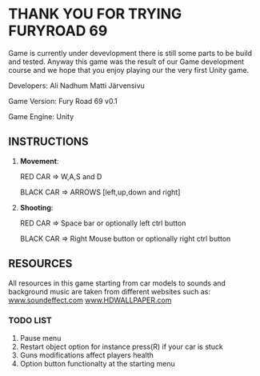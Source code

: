 					
THANK YOU FOR TRYING FURYROAD 69
===================
Game is currently under devevlopment there is still some parts to be build and tested. Anyway this
game was the result of our Game development course and we hope that you enjoy playing our the very
first Unity game. 

Developers: 
Ali Nadhum
Matti Järvensivu

Game Version: Fury Road 69 v0.1

Game Engine: Unity

## INSTRUCTIONS ##

1. **Movement**:

	RED CAR => W,A,S and D
	
	BLACK CAR => ARROWS [left,up,down and right]

2. **Shooting**:

	RED CAR => Space bar or optionally left ctrl button
	
	BLACK CAR => Right Mouse button or optionally right ctrl button 
	
## RESOURCES ##	

All resources in this game starting from car models to sounds and background music are taken from
different websites such as: 
www.soundeffect.com
www.HDWALLPAPER.com

### TODO LIST ###

1. Pause menu
2. Restart object option for instance press(R) if your car is stuck
3. Guns modifications affect players health
4. Option button functionalty at the starting menu
